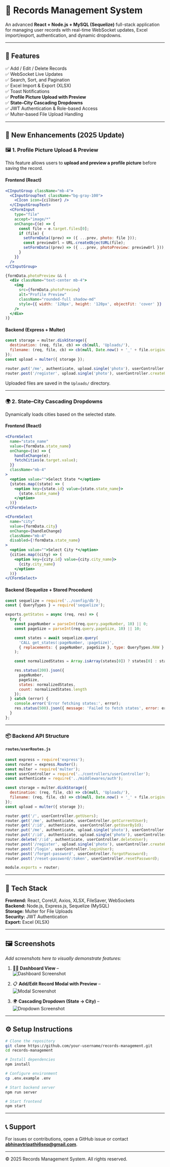 # 🧾 Records Management System

An advanced **React + Node.js + MySQL (Sequelize)** full-stack application for managing user records with real-time WebSocket updates, Excel import/export, authentication, and dynamic dropdowns.

---

## 🚀 Features

✅ Add / Edit / Delete Records  
✅ WebSocket Live Updates  
✅ Search, Sort, and Pagination  
✅ Excel Import & Export (XLSX)  
✅ Toast Notifications  
✅ **Profile Picture Upload with Preview**  
✅ **State–City Cascading Dropdowns**  
✅ JWT Authentication & Role-based Access  
✅ Multer-based File Upload Handling  

---

## 🧩 New Enhancements (2025 Update)

### 🖼️ 1. Profile Picture Upload & Preview

This feature allows users to **upload and preview a profile picture** before saving the record.

#### Frontend (React)
```jsx
<CInputGroup className="mb-4">
  <CInputGroupText className="bg-gray-100">
    <CIcon icon={cilUser} />
  </CInputGroupText>
  <CFormInput
    type="file"
    accept="image/*"
    onChange={(e) => {
      const file = e.target.files[0];
      if (file) {
        setFormData((prev) => ({ ...prev, photo: file }));
        const previewUrl = URL.createObjectURL(file);
        setFormData((prev) => ({ ...prev, photoPreview: previewUrl }));
      }
    }}
  />
</CInputGroup>

{formData.photoPreview && (
  <div className="text-center mb-4">
    <img
      src={formData.photoPreview}
      alt="Profile Preview"
      className="rounded-full shadow-md"
      style={{ width: '120px', height: '120px', objectFit: 'cover' }}
    />
  </div>
)}
```

#### Backend (Express + Multer)
```js
const storage = multer.diskStorage({
  destination: (req, file, cb) => cb(null, 'Uploads/'),
  filename: (req, file, cb) => cb(null, Date.now() + '_' + file.originalname),
});
const upload = multer({ storage });

router.put('/me', authenticate, upload.single('photo'), userController.updateUser);
router.post('/register', upload.single('photo'), userController.createUser);
```
Uploaded files are saved in the `Uploads/` directory.

---

### 🌍 2. State–City Cascading Dropdowns

Dynamically loads cities based on the selected state.

#### Frontend (React)
```jsx
<CFormSelect
  name="state_name"
  value={formData.state_name}
  onChange={(e) => {
    handleChange(e);
    fetchCities(e.target.value);
  }}
  className="mb-4"
>
  <option value="">Select State *</option>
  {states.map((state) => (
    <option key={state.id} value={state.state_name}>
      {state.state_name}
    </option>
  ))}
</CFormSelect>

<CFormSelect
  name="city"
  value={formData.city}
  onChange={handleChange}
  className="mb-4"
  disabled={!formData.state_name}
>
  <option value="">Select City *</option>
  {cities.map((city) => (
    <option key={city.id} value={city.city_name}>
      {city.city_name}
    </option>
  ))}
</CFormSelect>
```

#### Backend (Sequelize + Stored Procedure)
```js
const sequelize = require('../config/db');
const { QueryTypes } = require('sequelize');

exports.getStates = async (req, res) => {
  try {
    const pageNumber = parseInt(req.query.pageNumber, 10) || 0;
    const pageSize = parseInt(req.query.pageSize, 10) || 10;

    const states = await sequelize.query(
      'CALL get_states(:pageNumber, :pageSize)',
      { replacements: { pageNumber, pageSize }, type: QueryTypes.RAW }
    );

    const normalizedStates = Array.isArray(states[0]) ? states[0] : states;

    res.status(200).json({
      pageNumber,
      pageSize,
      states: normalizedStates,
      count: normalizedStates.length
    });
  } catch (error) {
    console.error('Error fetching states:', error);
    res.status(500).json({ message: 'Failed to fetch states', error: error.message });
  }
};
```

---

### 📦 Backend API Structure

#### `routes/userRoutes.js`
```js
const express = require('express');
const router = express.Router();
const multer = require('multer');
const userController = require('../controllers/userController');
const authenticate = require('../middlewares/auth');

const storage = multer.diskStorage({
  destination: (req, file, cb) => cb(null, 'Uploads/'),
  filename: (req, file, cb) => cb(null, Date.now() + '_' + file.originalname),
});
const upload = multer({ storage });

router.get('/', userController.getUsers);
router.get('/me', authenticate, userController.getCurrentUser);
router.get('/:id', authenticate, userController.getUserById);
router.put('/me', authenticate, upload.single('photo'), userController.updateUser);
router.put('/:id', authenticate, upload.single('photo'), userController.updateUserById);
router.delete('/:id', authenticate, userController.deleteUser);
router.post('/register', upload.single('photo'), userController.createUser);
router.post('/login', userController.loginUser);
router.post('/forgot-password', userController.forgotPassword);
router.post('/reset-password/:token', userController.resetPassword);

module.exports = router;
```

---

## 🧠 Tech Stack

**Frontend:** React, CoreUI, Axios, XLSX, FileSaver, WebSockets  
**Backend:** Node.js, Express.js, Sequelize (MySQL)  
**Storage:** Multer for File Uploads  
**Security:** JWT Authentication  
**Export:** Excel (XLSX)

---

## 🖼️ Screenshots

_Add screenshots here to visually demonstrate features:_

1. 🧑‍💻 **Dashboard View** –  
   ![Dashboard Screenshot](./screenshots/dashboard.png)

2. 📋 **Add/Edit Record Modal with Preview** –  
   ![Modal Screenshot](./screenshots/modal_preview.png)

3. 🌍 **Cascading Dropdown (State → City)** –  
   ![Dropdown Screenshot](./screenshots/cascading_dropdown.png)

---

## ⚙️ Setup Instructions

```bash
# Clone the repository
git clone https://github.com/your-username/records-management.git
cd records-management

# Install dependencies
npm install

# Configure environment
cp .env.example .env

# Start backend server
npm run server

# Start frontend
npm start
```

---

## 📞 Support

For issues or contributions, open a GitHub issue or contact **abhinavtripathi6sep@gmail.com**.

---
© 2025 Records Management System. All rights reserved.
